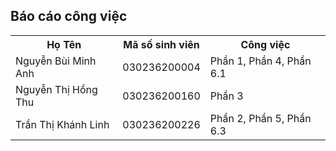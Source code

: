 <!DOCTYPE html>
<html>
<body>

<h2> Báo cáo công việc</h2>

<table>
  <tr>
    <th>Họ Tên</th>
    <th>Mã số sinh viên</th>
    <th>Công việc</th>
  </tr>
  <tr>
    <td>Nguyễn Bùi Minh Anh</td>
    <td>030236200004</td>
    <td>Phần 1, Phần 4, Phần 6.1</td>
  </tr>
  <tr>
    <td>Nguyễn Thị Hồng Thu</td>
    <td>030236200160</td>
    <td>Phần 3</td>
  </tr>
  <tr>
    <td>Trần Thị Khánh Linh</td>
    <td>030236200226</td>
    <td>Phần 2, Phần 5, Phần 6.3 </td>
  </tr>
</table>

</body>
</html>

